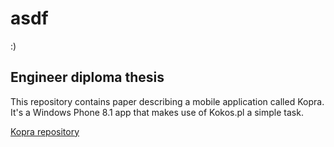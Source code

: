# asdf

:)

## Engineer diploma thesis

This repository contains paper describing a mobile application called Kopra.
It's a Windows Phone 8.1 app that makes use of Kokos.pl a simple task.

[Kopra repository](https://github.com/Pawel-Marcin-Chojnacki/Kopra)